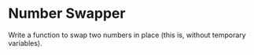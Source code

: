 # Number Swapper

Write a function to swap two numbers in place (this is, without temporary variables).
